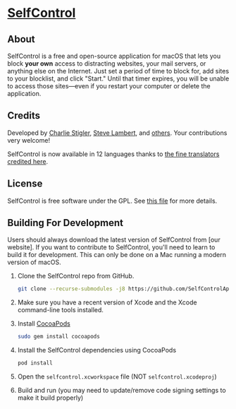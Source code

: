 # [SelfControl](http://selfcontrolapp.com)

## About

SelfControl is a free and open-source application for macOS that lets you block **your own** access to distracting websites, your mail servers, or anything else on the Internet. Just set a period of time to block for, add sites to your blocklist, and click "Start." Until that timer expires, you will be unable to access those sites—even if you restart your computer or delete the application.

## Credits

Developed by [Charlie Stigler](http://charliestigler.com), [Steve Lambert](http://visitsteve.com), and [others](https://github.com/SelfControlApp/selfcontrol/graphs/contributors). Your contributions very welcome!

SelfControl is now available in 12 languages thanks to [the fine translators credited here](https://github.com/SelfControlApp/selfcontrol/wiki/Translation-Credits).

## License

SelfControl is free software under the GPL. See [this file](COPYING) for more details.

## Building For Development

Users should always download the latest version of SelfControl from [our website]. If you want to contribute to SelfControl, you'll need to learn to build it for development. This can only be done on a Mac running a modern version of macOS.

1. Clone the SelfControl repo from GitHub.

   ```sh
   git clone --recurse-submodules -j8 https://github.com/SelfControlApp/selfcontrol.git
   ```

2. Make sure you have a recent version of Xcode and the Xcode command-line tools installed.

3. Install [CocoaPods](https://cocoapods.org/)

   ```sh
   sudo gem install cocoapods
   ```

4. Install the SelfControl dependencies using CocoaPods

   ```sh
   pod install
   ```

5. Open the `selfcontrol.xcworkspace` file (NOT `selfcontrol.xcodeproj`)

6. Build and run (you may need to update/remove code signing settings to make it build properly)
